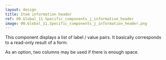 ```yaml
---
layout: design
title: Item information header
ref: 00.Global_11.Specific_components_j_information_header
image: 00.Global_11.Specific_components_j_information_header.png
---
```


This component displays a list of label / value pairs. It basically corresponds to a read-only result of a form.

As an option, two columns may be used if there is enough space.